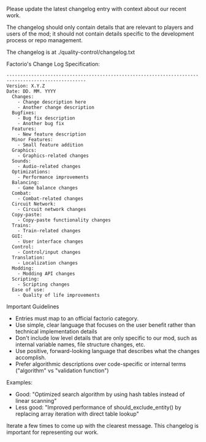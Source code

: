 Please update the latest changelog entry with context about our recent work.

The changelog should only contain details that are relevant to players and users of the mod; it should not contain details specific to the development process or repo management.

The changelog is at ./quality-control/changelog.txt

Factorio's Change Log Specification:

```
---------------------------------------------------------------------------------------------------
Version: X.Y.Z
Date: DD. MM. YYYY
  Changes:
    - Change description here
    - Another change description
  Bugfixes:
    - Bug fix description
    - Another bug fix
  Features:
    - New feature description
  Minor Features:
    - Small feature addition
  Graphics:
    - Graphics-related changes
  Sounds:
    - Audio-related changes
  Optimizations:
    - Performance improvements
  Balancing:
    - Game balance changes
  Combat:
    - Combat-related changes
  Circuit Network:
    - Circuit network changes
  Copy-paste:
    - Copy-paste functionality changes
  Trains:
    - Train-related changes
  GUI:
    - User interface changes
  Control:
    - Control/input changes
  Translation:
    - Localization changes
  Modding:
    - Modding API changes
  Scripting:
    - Scripting changes
  Ease of use:
    - Quality of life improvements
```

Important Guidelines

- Entries must map to an official factorio category.
- Use simple, clear language that focuses on the user benefit rather than technical implementation details
- Don't include low level details that are only specific to our mod, such as internal variable names, file structure changes, etc.
- Use positive, forward-looking language that describes what the changes accomplish.
- Prefer algorithmic descriptions over code-specific or internal terms ("algorithm" vs "validation function")

Examples:
- Good: "Optimized search algorithm by using hash tables instead of linear scanning"
- Less good: "Improved performance of should_exclude_entity() by replacing array iteration with direct table lookup"

Iterate a few times to come up with the clearest message. This changelog is important for representing our work.

